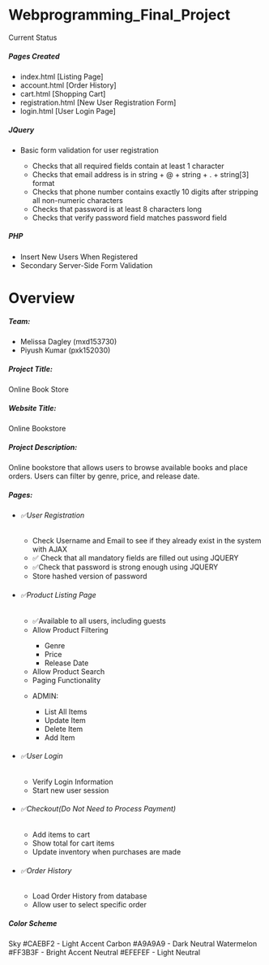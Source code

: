 # Webprogramming_Final_Project

Current Status

<h5>Pages Created </h5>
<ul><li>index.html [Listing Page] </li>
<li>account.html [Order History] </li>
<li>cart.html [Shopping Cart] </li>
<li>registration.html [New User Registration Form] </li>
<li>login.html [User Login Page]</li>
</ul>
<h5>JQuery</h5>
<ul><li>Basic form validation for user registration</li>
<ul><li>Checks that all required fields contain at least 1 character</li>
<li> Checks that email address is in string + @ + string + . + string[3] format</li>
 <li> Checks that phone number contains exactly 10 digits after stripping all non-numeric characters</li>
 <li> Checks that password is at least 8 characters long</li>
 <li>Checks that verify password field matches password field</li>
 </ul>
 </ul>
 
 <h5>PHP</h5>
<ul><li>Insert New Users When Registered</li>
<li>Secondary Server-Side Form Validation</li>
 </ul>
 
 <h1>Overview</h1>
 <h5>Team:</h5>
 <ul><li>Melissa Dagley (mxd153730)</li>
 <li>Piyush Kumar (pxk152030)</li>
 </ul>
	
<h5>Project Title:</h5>
<p>Online Book Store</p>

<h5>Website Title:</h5>
<p>Online Bookstore</p>

<h5>Project Description:</h5>
<p>Online bookstore that allows users to browse available books and place orders. Users can filter by genre, price, and release date.</p>
	
<h5>Pages:</h5>
<ul><li><h6>&#9989;User Registration</h6></li>
<ul><li>Check Username and Email to see if they already exist in the system with AJAX</li>
<li>&#9989; Check that all mandatory fields are filled out using JQUERY</li>
<li>&#9989;Check that password is strong enough using JQUERY</li>
<li>Store hashed version of password</li></ul>
<li><h6>&#9989;Product Listing Page</h6></li>
<ul><li>&#9989;Available to all users, including guests</li>
<li>Allow Product Filtering</li>
<ul><li>Genre</li>
<li>Price</li>
<li>Release Date</li></ul>
<li>Allow Product Search</li>
<li>Paging Functionality</li></ul>
<ul><li><h7>ADMIN:</h7></li>
<ul><li>List All Items</li>
<li>Update Item</li>
<li>Delete Item</li>
<li>Add Item</li></ul></ul>
<li><h6>&#9989;User Login</h6></li>
<ul><li>Verify Login Information</li>
<li>Start new user session</li></ul>
<li><h6>&#9989;Checkout(Do Not Need to Process Payment)</h6></li>
<ul><li>Add items to cart</li>
<li>Show total for cart items</li>
<li>Update inventory when purchases are made</li></ul>
<li><h6>&#9989;Order History</h6></li>
<ul><li>Load Order History from database</li>
<li>Allow user to select specific order</li></ul>
</ul>
	
 <h5>Color Scheme</h5>

Sky #CAEBF2 - Light Accent
Carbon #A9A9A9  - Dark Neutral
Watermelon #FF3B3F - Bright Accent
Neutral #EFEFEF  - Light Neutral

